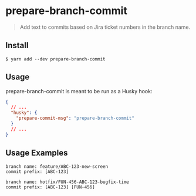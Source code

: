 # prepare-branch-commit

> Add text to commits based on Jira ticket numbers in the branch name.

## Install

```
$ yarn add --dev prepare-branch-commit
```

## Usage

prepare-branch-commit is meant to be run as a Husky hook:

```json
{
  // ...
  "husky": {
    "prepare-commit-msg": "prepare-branch-commit"
  }
  // ...
}
```

## Usage Examples
```
branch name: feature/ABC-123-new-screen
commit prefix: [ABC-123]

branch name: hotfix/FUN-456-ABC-123-bugfix-time
commit prefix: [ABC-123] [FUN-456]
```



